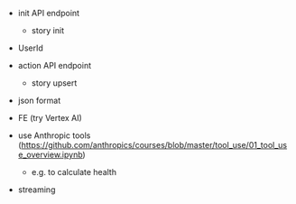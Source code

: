 - init API endpoint
  - story init
- UserId
- action API endpoint
  - story upsert
- json format

- FE (try Vertex AI)
- use Anthropic tools (https://github.com/anthropics/courses/blob/master/tool_use/01_tool_use_overview.ipynb)
  - e.g. to calculate health
- streaming
